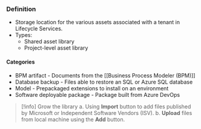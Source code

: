 ### Definition
- Storage location for the various assets associated with a tenant in Lifecycle Services.
- Types: 
	- Shared asset library
	- Project-level asset library

#### Categories
- BPM artifact - Documents from the [[Business Process Modeler (BPM)]]
- Database backup - Files able to restore an SQL or Azure SQL database
- Model - Prepackaged extensions to install on an environment
- Software deployable package - Package built from Azure DevOps

>[!info] Grow the library
>a. Using **Import** button to add files published by Microsoft or Independent Software Vendors (ISV).
>b. **Upload** files from local machine using the **Add** button.
